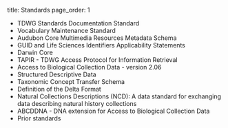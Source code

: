 title: Standards
page_order: 1

* TDWG Standards Documentation Standard
* Vocabulary Maintenance Standard
* Audubon Core Multimedia Resources Metadata Schema
* GUID and Life Sciences Identifiers Applicability Statements
* Darwin Core
* TAPIR - TDWG Access Protocol for Information Retrieval
* Access to Biological Collection Data - version 2.06
* Structured Descriptive Data
* Taxonomic Concept Transfer Schema
* Definition of the Delta Format
* Natural Collections Descriptions (NCD): A data standard for exchanging data describing natural history collections
* ABCDDNA - DNA extension for Access to Biological Collection Data
* Prior standards

